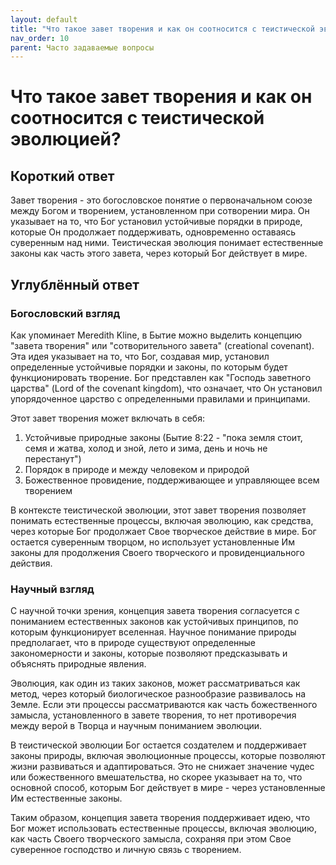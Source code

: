 ```yaml
---
layout: default
title: "Что такое завет творения и как он соотносится с теистической эволюцией?"
nav_order: 10
parent: Часто задаваемые вопросы
---
```


# Что такое завет творения и как он соотносится с теистической эволюцией?

## Короткий ответ

Завет творения - это богословское понятие о первоначальном союзе между Богом и творением, установленном при сотворении мира. Он указывает на то, что Бог установил устойчивые порядки в природе, которые Он продолжает поддерживать, одновременно оставаясь суверенным над ними. Теистическая эволюция понимает естественные законы как часть этого завета, через который Бог действует в мире.

## Углублённый ответ

### Богословский взгляд

Как упоминает Meredith Kline, в Бытие можно выделить концепцию "завета творения" или "сотворительного завета" (creational covenant). Эта идея указывает на то, что Бог, создавая мир, установил определенные устойчивые порядки и законы, по которым будет функционировать творение. Бог представлен как "Господь заветного царства" (Lord of the covenant kingdom), что означает, что Он установил упорядоченное царство с определенными правилами и принципами.

Этот завет творения может включать в себя:

1. Устойчивые природные законы (Бытие 8:22 - "пока земля стоит, семя и жатва, холод и зной, лето и зима, день и ночь не перестанут")
2. Порядок в природе и между человеком и природой
3. Божественное провидение, поддерживающее и управляющее всем творением

В контексте теистической эволюции, этот завет творения позволяет понимать естественные процессы, включая эволюцию, как средства, через которые Бог продолжает Свое творческое действие в мире. Бог остается суверенным творцом, но использует установленные Им законы для продолжения Своего творческого и провиденциального действия.

### Научный взгляд

С научной точки зрения, концепция завета творения согласуется с пониманием естественных законов как устойчивых принципов, по которым функционирует вселенная. Научное понимание природы предполагает, что в природе существуют определенные закономерности и законы, которые позволяют предсказывать и объяснять природные явления.

Эволюция, как один из таких законов, может рассматриваться как метод, через который биологическое разнообразие развивалось на Земле. Если эти процессы рассматриваются как часть божественного замысла, установленного в завете творения, то нет противоречия между верой в Творца и научным пониманием эволюции.

В теистической эволюции Бог остается создателем и поддерживает законы природы, включая эволюционные процессы, которые позволяют жизни развиваться и адаптироваться. Это не снижает значение чудес или божественного вмешательства, но скорее указывает на то, что основной способ, которым Бог действует в мире - через установленные Им естественные законы.

Таким образом, концепция завета творения поддерживает идею, что Бог может использовать естественные процессы, включая эволюцию, как часть Своего творческого замысла, сохраняя при этом Свое суверенное господство и личную связь с творением.